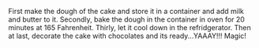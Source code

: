 First make the dough of the cake and store it in a container and add milk and butter to it.
Secondly, bake the dough in the container in oven for 20 minutes at 165 Fahrenheit.
Thirly, let it cool down in the refridgerator. 
Then at last, decorate the cake with chocolates and its ready...YAAAY!!!
Magic!